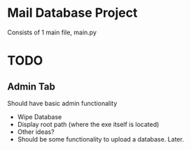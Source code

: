 
# Mail Database Project

Consists of 1 main file, main.py

# TODO

## Admin Tab
Should have basic admin functionality
- Wipe Database 
- Display root path (where the exe itself is located)
- Other ideas?
- Should be some functionality to upload a database. Later. 
